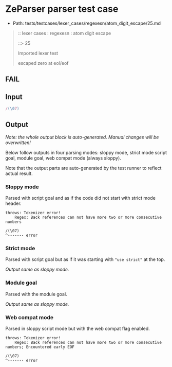 # ZeParser parser test case

- Path: tests/testcases/lexer_cases/regexesn/atom_digit_escape/25.md

> :: lexer cases : regexesn : atom digit escape
>
> ::> 25
>
> Imported lexer test
>
> escaped zero at eol/eof

## FAIL

## Input

`````js
/(\07)
`````

## Output

_Note: the whole output block is auto-generated. Manual changes will be overwritten!_

Below follow outputs in four parsing modes: sloppy mode, strict mode script goal, module goal, web compat mode (always sloppy).

Note that the output parts are auto-generated by the test runner to reflect actual result.

### Sloppy mode

Parsed with script goal and as if the code did not start with strict mode header.

`````
throws: Tokenizer error!
    Regex: Back references can not have more two or more consecutive numbers

/(\07)
^------- error
`````

### Strict mode

Parsed with script goal but as if it was starting with `"use strict"` at the top.

_Output same as sloppy mode._

### Module goal

Parsed with the module goal.

_Output same as sloppy mode._

### Web compat mode

Parsed in sloppy script mode but with the web compat flag enabled.

`````
throws: Tokenizer error!
    Regex: Back references can not have more two or more consecutive numbers; Encountered early EOF

/(\07)
^------- error
`````

